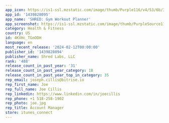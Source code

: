 ```yaml
---
app_icon: https://is1-ssl.mzstatic.com/image/thumb/Purple116/v4/53/6b/3f/536b3fac-aad3-e8db-db42-1121d81a45e5/AppIcon-0-0-1x_U007emarketing-0-10-0-85-220.png/1024x1024bb.png
app_id: '1439828095'
app_name: 'SHRED: Gym Workout Planner'
app_screenshot: https://is1-ssl.mzstatic.com/image/thumb/PurpleSource116/v4/c9/4d/9f/c94d9f17-b13d-b378-42e0-2bf7743860bd/ce0d540b-25e5-4fa4-9a73-f4071a8a5144_Screen-1.jpg/1242x2688bb.png
category: Health & Fitness
country: US
id: 4KVHc_TGnODH
language: en
most_recent_release: '2024-02-12T00:00:00'
publisher_id: '1439828094'
publisher_name: Shred Labs, LLC
rank: '488'
release_count_in_past_year: '31'
release_count_in_past_year_category: 18
release_count_in_past_year_top_in_category: 35
rep_email: joseph.cillis@bitrise.io
rep_first_name: Joe
rep_full_name: Joe Cillis
rep_linkedin: https://www.linkedin.com/in/joecillis
rep_phone: +1 518-258-1902
rep_photo: joe.jpg
rep_title: Account Manager
store: itunes_connect
---
```

